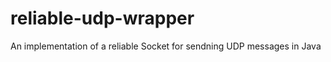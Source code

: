reliable-udp-wrapper
====================

An implementation of a reliable Socket for sendning UDP messages in Java
